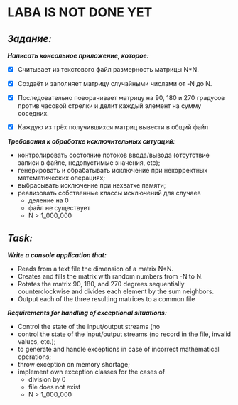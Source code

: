 # LABA IS NOT DONE YET
## ***Задание:***
***Написать консольное приложение, которое:***
* [X] Считывает из текстового файл размерность матрицы N*N. 
* [X] Создаёт и заполняет матрицу случайными числами от -N до N.
* [X] Последовательно поворачивает матрицу на 90, 180 и 270 градусов
против часовой стрелки и делит каждый элемент на сумму
соседних.
* [X] Каждую из трёх получившихся матриц вывести в общий файл


***Требования к обработке исключительных ситуаций:***
* контролировать состояние потоков ввода/вывода (отсутствие
записи в файле, недопустимые значения, etc);
* генерировать и обрабатывать исключение при некорректных
математических операциях;
* выбрасывать исключение при нехватке памяти;
* реализовать собственные классы исключений для случаев
     * деление на 0 
     * файл не существует
     * N > 1_000_000


## ***Task:***
***Write a console application that:***
* Reads from a text file the dimension of a matrix N*N.
* Creates and fills the matrix with random numbers from -N to N.
* Rotates the matrix 90, 180, and 270 degrees sequentially
  counterclockwise and divides each element by the sum
  neighbors.
* Output each of the three resulting matrices to a common file


***Requirements for handling of exceptional situations:***
* Control the state of the input/output streams (no
* control the state of the input/output streams (no record in the file, invalid values, etc.);
* to generate and handle exceptions in case of incorrect
  mathematical operations;
* throw exception on memory shortage;
* implement own exception classes for the cases of
    * division by 0
    * file does not exist
    * N > 1_000_000